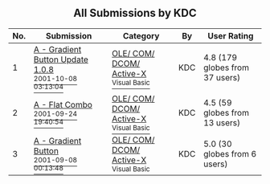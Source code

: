 ﻿<div align="center">

## All Submissions by KDC

</div>

No.  | Submission | Category | By   | User Rating
---- | ---------- | -------- | ---- | -----------
1 | [A \- Gradient Button Update 1\.0\.8<br /><sup>2001-10-08 03:13:04</sup>](https://github.com/Planet-Source-Code/kdc-a-gradient-button-update-1-0-8__1-27225) | [OLE/ COM/ DCOM/ Active\-X<br /><sup>Visual Basic</sup>](../ByCategory/ole-com-dcom-active-x__1-29.md) | KDC | 4.8 (179 globes from 37 users)
2 | [A \- Flat Combo<br /><sup>2001-09-24 19:40:54</sup>](https://github.com/Planet-Source-Code/kdc-a-flat-combo__1-27762) | [OLE/ COM/ DCOM/ Active\-X<br /><sup>Visual Basic</sup>](../ByCategory/ole-com-dcom-active-x__1-29.md) | KDC | 4.5 (59 globes from 13 users)
3 | [A \- Gradient Button<br /><sup>2001-09-08 00:13:48</sup>](https://github.com/Planet-Source-Code/kdc-a-gradient-button__1-27054) | [OLE/ COM/ DCOM/ Active\-X<br /><sup>Visual Basic</sup>](../ByCategory/ole-com-dcom-active-x__1-29.md) | KDC | 5.0 (30 globes from 6 users)
